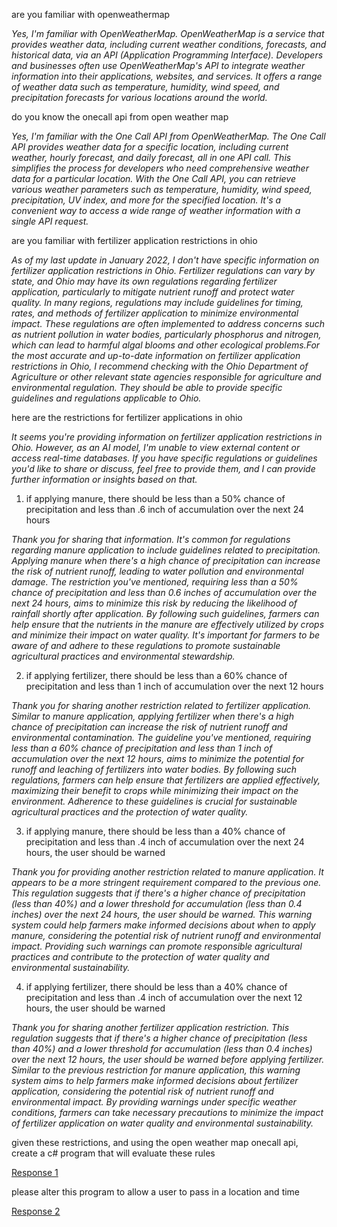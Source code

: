 are you familiar with openweathermap

_Yes, I'm familiar with OpenWeatherMap. OpenWeatherMap is a service that provides weather data, including current weather conditions, forecasts, and historical data, via an API (Application Programming Interface). Developers and businesses often use OpenWeatherMap's API to integrate weather information into their applications, websites, and services. It offers a range of weather data such as temperature, humidity, wind speed, and precipitation forecasts for various locations around the world._

do you know the onecall api from open weather map

_Yes, I'm familiar with the One Call API from OpenWeatherMap. The One Call API provides weather data for a specific location, including current weather, hourly forecast, and daily forecast, all in one API call. This simplifies the process for developers who need comprehensive weather data for a particular location. With the One Call API, you can retrieve various weather parameters such as temperature, humidity, wind speed, precipitation, UV index, and more for the specified location. It's a convenient way to access a wide range of weather information with a single API request._

are you familiar with fertilizer application restrictions in ohio

_As of my last update in January 2022, I don't have specific information on fertilizer application restrictions in Ohio. Fertilizer regulations can vary by state, and Ohio may have its own regulations regarding fertilizer application, particularly to mitigate nutrient runoff and protect water quality. In many regions, regulations may include guidelines for timing, rates, and methods of fertilizer application to minimize environmental impact. These regulations are often implemented to address concerns such as nutrient pollution in water bodies, particularly phosphorus and nitrogen, which can lead to harmful algal blooms and other ecological problems.For the most accurate and up-to-date information on fertilizer application restrictions in Ohio, I recommend checking with the Ohio Department of Agriculture or other relevant state agencies responsible for agriculture and environmental regulation. They should be able to provide specific guidelines and regulations applicable to Ohio._

here are the restrictions for fertilizer applications in ohio

_It seems you're providing information on fertilizer application restrictions in Ohio. However, as an AI model, I'm unable to view external content or access real-time databases. If you have specific regulations or guidelines you'd like to share or discuss, feel free to provide them, and I can provide further information or insights based on that._

1. if applying manure, there should be less than a 50% chance of precipitation and less than .6 inch of accumulation over the next 24 hours

_Thank you for sharing that information. It's common for regulations regarding manure application to include guidelines related to precipitation. Applying manure when there's a high chance of precipitation can increase the risk of nutrient runoff, leading to water pollution and environmental damage. The restriction you've mentioned, requiring less than a 50% chance of precipitation and less than 0.6 inches of accumulation over the next 24 hours, aims to minimize this risk by reducing the likelihood of rainfall shortly after application. By following such guidelines, farmers can help ensure that the nutrients in the manure are effectively utilized by crops and minimize their impact on water quality. It's important for farmers to be aware of and adhere to these regulations to promote sustainable agricultural practices and environmental stewardship._

2. if applying fertilizer, there should be less than a 60% chance of precipitation and less than 1 inch of accumulation over the next 12 hours

_Thank you for sharing another restriction related to fertilizer application. Similar to manure application, applying fertilizer when there's a high chance of precipitation can increase the risk of nutrient runoff and environmental contamination. The guideline you've mentioned, requiring less than a 60% chance of precipitation and less than 1 inch of accumulation over the next 12 hours, aims to minimize the potential for runoff and leaching of fertilizers into water bodies. By following such regulations, farmers can help ensure that fertilizers are applied effectively, maximizing their benefit to crops while minimizing their impact on the environment. Adherence to these guidelines is crucial for sustainable agricultural practices and the protection of water quality._

3. if applying manure, there should be less than a 40% chance of precipitation and less than .4 inch of accumulation over the next 24 hours, the user should be warned

_Thank you for providing another restriction related to manure application. It appears to be a more stringent requirement compared to the previous one. This regulation suggests that if there's a higher chance of precipitation (less than 40%) and a lower threshold for accumulation (less than 0.4 inches) over the next 24 hours, the user should be warned. This warning system could help farmers make informed decisions about when to apply manure, considering the potential risk of nutrient runoff and environmental impact. Providing such warnings can promote responsible agricultural practices and contribute to the protection of water quality and environmental sustainability._

4. if applying fertilizer, there should be less than a 40% chance of precipitation and less than .4 inch of accumulation over the next 12 hours, the user should be warned

_Thank you for sharing another fertilizer application restriction. This regulation suggests that if there's a higher chance of precipitation (less than 40%) and a lower threshold for accumulation (less than 0.4 inches) over the next 12 hours, the user should be warned before applying fertilizer. Similar to the previous restriction for manure application, this warning system aims to help farmers make informed decisions about fertilizer application, considering the potential risk of nutrient runoff and environmental impact. By providing warnings under specific weather conditions, farmers can take necessary precautions to minimize the impact of fertilizer application on water quality and environmental sustainability._

given these restrictions, and using the open weather map onecall api, create a c# program that will evaluate these rules

[Response 1](Response1.cs)

please alter this program to allow a user to pass in a location and time

[Response 2](Response2.cs)
